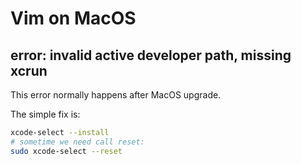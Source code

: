 # Vim on MacOS

## error: invalid active developer path, missing xcrun

This error normally happens after MacOS upgrade.

The simple fix is:

```bash
xcode-select --install
# sometime we need call reset:
sudo xcode-select --reset
```
